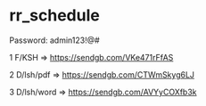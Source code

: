# rr_schedule
Password: admin123!@#

1     F/KSH => https://sendgb.com/VKe471rFfAS

2     D/lsh/pdf	=> https://sendgb.com/CTWmSkyg6LJ

3     D/lsh/word => https://sendgb.com/AVYyCOXfb3k
